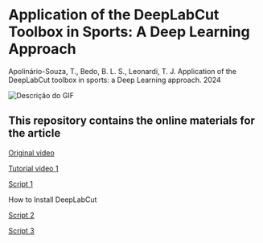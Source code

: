 # Application of the DeepLabCut Toolbox in Sports: A Deep Learning Approach

Apolinário-Souza, T., Bedo, B. L. S., Leonardi, T. J. Application of the DeepLabCut toolbox in sports: a Deep Learning approach. 2024



![Descrição do GIF](https://github.com/apolinario-souza/DeepLabCut_sports/blob/main/gif_video.gif)


## This repository contains the online materials for the article

[Original video](https://github.com/apolinario-souza/DeepLabCut_sports/blob/main/hand.mp4)

[Tutorial video 1](https://youtu.be/7Prv_8zBTi4)

[Script 1](https://github.com/apolinario-souza/DeepLabCut_sports/blob/main/script_1.py)

How to Install DeepLabCut

[Script 2](https://github.com/apolinario-souza/DeepLabCut_sports/blob/main/script_2.ipynb)

[Script 3](https://github.com/apolinario-souza/DeepLabCut_sports/blob/main/script_3.ipynb)



